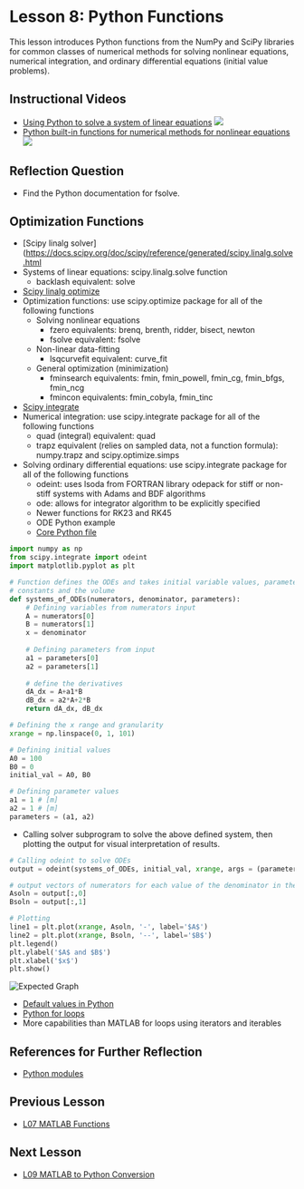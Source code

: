 # **Lesson 8: Python Functions**

This lesson introduces Python functions from the NumPy and SciPy libraries for common classes of numerical methods for solving nonlinear equations, numerical integration, and ordinary differential equations (initial value problems).

## **Instructional Videos**
* [Using Python to solve a system of linear equations](https://www.youtube.com/watch?v=g2aX77LAc0o&feature=emb_title&ab_channel=AshleeN.FordVersypt)
[![](http://img.youtube.com/vi/g2aX77LAc0o/0.jpg)](http://www.youtube.com/watch?v=g2aX77LAc0o "")
* [Python built-in functions for numerical methods for nonlinear equations](https://www.youtube.com/watch?v=nnCDaHCulAU&feature=emb_title&ab_channel=APMonitor.com)
[![](http://img.youtube.com/vi/nnCDaHCulAU/0.jpg)](http://www.youtube.com/watch?v=nnCDaHCulAU "")

## **Reflection Question**
* Find the Python documentation for fsolve.
 
## **Optimization Functions**
* [Scipy linalg solver](https://docs.scipy.org/doc/scipy/reference/generated/scipy.linalg.solve.html
* Systems of linear equations: scipy.linalg.solve function
    * backlash equivalent: solve
* [Scipy linalg optimize](https://docs.scipy.org/doc/scipy-0.13.0/reference/optimize.html)
* Optimization functions: use scipy.optimize package for all of the following functions
    * Solving nonlinear equations
        * fzero equivalents: brenq, brenth, ridder, bisect, newton
        * fsolve equivalent: fsolve
  * Non-linear data-fitting
      * lsqcurvefit equivalent: curve_fit
  * General optimization (minimization)
      * fminsearch equivalents: fmin, fmin_powell, fmin_cg, fmin_bfgs, fmin_ncg
      * fmincon equivalents: fmin_cobyla, fmin_tinc
* [Scipy integrate](https://docs.scipy.org/doc/scipy/reference/integrate.html)
* Numerical integration: use scipy.integrate package for all of the following functions
    * quad (integral) equivalent: quad
    * trapz equivalent (relies on sampled data, not a function formula): numpy.trapz and scipy.optimize.simps
* Solving ordinary differential equations: use scipy.integrate package for all of the following functions
    * odeint: uses lsoda from FORTRAN library odepack for stiff or non-stiff systems with Adams and BDF algorithms
    * ode: allows for integrator algorithm to be explicitly specified
    * Newer functions for RK23 and RK45
    * ODE Python example
    * [Core Python file](/CHEclassFa20/In%20Class%20Problem%20Solutions/Python/L9_odeint_example.py)
```Python
import numpy as np
from scipy.integrate import odeint
import matplotlib.pyplot as plt

# Function defines the ODEs and takes initial variable values, parameter 
# constants and the volume
def systems_of_ODEs(numerators, denominator, parameters):
    # Defining variables from numerators input
    A = numerators[0]
    B = numerators[1]
    x = denominator
  
    # Defining parameters from input
    a1 = parameters[0]
    a2 = parameters[1]
    
    # define the derivatives
    dA_dx = A+a1*B
    dB_dx = a2*A+2*B
    return dA_dx, dB_dx

# Defining the x range and granularity
xrange = np.linspace(0, 1, 101)

# Defining initial values
A0 = 100 
B0 = 0   
initial_val = A0, B0

# Defining parameter values
a1 = 1 # [m]
a2 = 1 # [m]
parameters = (a1, a2)
```
* Calling solver subprogram to solve the above defined system, then plotting the output for visual interpretation of results.
```Python
# Calling odeint to solve ODEs
output = odeint(systems_of_ODEs, initial_val, xrange, args = (parameters,)   )

# output vectors of numerators for each value of the denominator in the xrange
Asoln = output[:,0]
Bsoln = output[:,1]

# Plotting
line1 = plt.plot(xrange, Asoln, '-', label='$A$')
line2 = plt.plot(xrange, Bsoln, '--', label='$B$')
plt.legend()
plt.ylabel('$A$ and $B$')
plt.xlabel('$x$')
plt.show()
```
![Expected Graph](/Lesson_images/figure_L8.png)
 * [Default values in Python](https://docs.python.org/3.7/tutorial/controlflow.html#more-on-defining-functions)
 * [Python for loops](https://www.codementor.io/@sheena/python-generators-and-iterators-du1082iua)
  * More capabilities than MATLAB for loops using iterators and iterables

## **References for Further Reflection**
* [Python modules](https://docs.python.org/3/tutorial/modules.html)

## **Previous Lesson**
 * [L07 MATLAB Functions](/L07%20MATLAB%20Functions.md)

## **Next Lesson**
 * [L09 MATLAB to Python Conversion](/L09%20MATLAB%20to%20Python%20Conversion.md)
